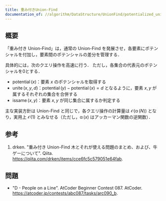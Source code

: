 ```yaml
---
title: 重み付きUnion-Find
documentation_of: //algorithm/DataStructure/UnionFind/potentialized_union_find.hpp
---
```



## 概要

「重み付き Union-Find」は，通常の Union-Find を発展させ，各要素にポテンシャルを付加し，要素間のポテンシャルの差分を管理する．

具体的には，次のクエリ操作を高速に行う．
ただし，各集合の代表元のポテンシャルを0とする．

- $\operatorname{potential}(x)$：要素 $x$ のポテンシャルを取得する
- $\operatorname{unite}(x, y, d)$：$\operatorname{potential}(y)-\operatorname{potential}(x)=d$ となるように，要素 $x, y$ が属するそれぞれの集合を合併する
- $\operatorname{issame}(x, y)$：要素 $x, y$ が同じ集合に属するか判定する

主な実装方針は Union-Find と同じで，各クエリ操作の計算量は $\mathcal{O}(\operatorname{\alpha}(N))$ となり，実用上  $\mathcal{O}(1)$ とみなせる（ただし，$\operatorname{\alpha}(x)$ はアッカーマン関数の逆関数）．


## 参考

1. drken. "重み付き Union-Find 木とそれが使える問題のまとめ、および、牛ゲーについて". Qiita. <https://qiita.com/drken/items/cce6fc5c579051e64fab>.


## 問題

- "D - People on a Line". AtCoder Beginner Contest 087. AtCoder. <https://atcoder.jp/contests/abc087/tasks/arc090_b>.
